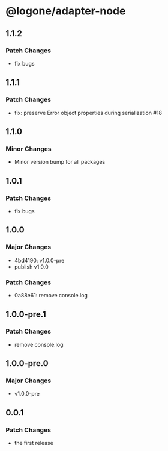 # @logone/adapter-node

## 1.1.2

### Patch Changes

- fix bugs

## 1.1.1

### Patch Changes

- fix: preserve Error object properties during serialization #18

## 1.1.0

### Minor Changes

- Minor version bump for all packages

## 1.0.1

### Patch Changes

- fix bugs

## 1.0.0

### Major Changes

- 4bd4190: v1.0.0-pre
- publish v1.0.0

### Patch Changes

- 0a88e61: remove console.log

## 1.0.0-pre.1

### Patch Changes

- remove console.log

## 1.0.0-pre.0

### Major Changes

- v1.0.0-pre

## 0.0.1

### Patch Changes

- the first release
